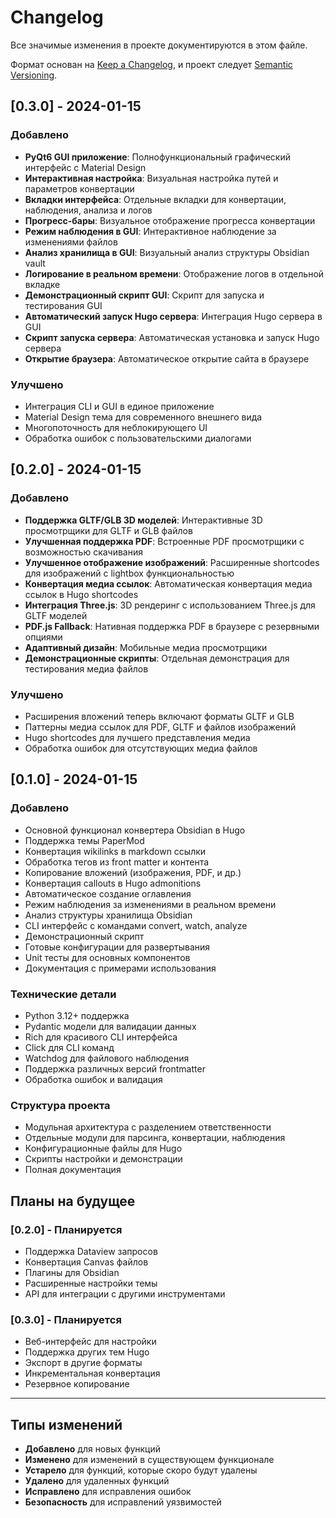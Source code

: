 # Changelog

Все значимые изменения в проекте документируются в этом файле.

Формат основан на [Keep a Changelog](https://keepachangelog.com/ru/1.0.0/),
и проект следует [Semantic Versioning](https://semver.org/lang/ru/).

## [0.3.0] - 2024-01-15

### Добавлено
- **PyQt6 GUI приложение**: Полнофункциональный графический интерфейс с Material Design
- **Интерактивная настройка**: Визуальная настройка путей и параметров конвертации
- **Вкладки интерфейса**: Отдельные вкладки для конвертации, наблюдения, анализа и логов
- **Прогресс-бары**: Визуальное отображение прогресса конвертации
- **Режим наблюдения в GUI**: Интерактивное наблюдение за изменениями файлов
- **Анализ хранилища в GUI**: Визуальный анализ структуры Obsidian vault
- **Логирование в реальном времени**: Отображение логов в отдельной вкладке
- **Демонстрационный скрипт GUI**: Скрипт для запуска и тестирования GUI
- **Автоматический запуск Hugo сервера**: Интеграция Hugo сервера в GUI
- **Скрипт запуска сервера**: Автоматическая установка и запуск Hugo сервера
- **Открытие браузера**: Автоматическое открытие сайта в браузере

### Улучшено
- Интеграция CLI и GUI в единое приложение
- Material Design тема для современного внешнего вида
- Многопоточность для неблокирующего UI
- Обработка ошибок с пользовательскими диалогами

## [0.2.0] - 2024-01-15

### Добавлено
- **Поддержка GLTF/GLB 3D моделей**: Интерактивные 3D просмотрщики для GLTF и GLB файлов
- **Улучшенная поддержка PDF**: Встроенные PDF просмотрщики с возможностью скачивания
- **Улучшенное отображение изображений**: Расширенные shortcodes для изображений с lightbox функциональностью
- **Конвертация медиа ссылок**: Автоматическая конвертация медиа ссылок в Hugo shortcodes
- **Интеграция Three.js**: 3D рендеринг с использованием Three.js для GLTF моделей
- **PDF.js Fallback**: Нативная поддержка PDF в браузере с резервными опциями
- **Адаптивный дизайн**: Мобильные медиа просмотрщики
- **Демонстрационные скрипты**: Отдельная демонстрация для тестирования медиа файлов

### Улучшено
- Расширения вложений теперь включают форматы GLTF и GLB
- Паттерны медиа ссылок для PDF, GLTF и файлов изображений
- Hugo shortcodes для лучшего представления медиа
- Обработка ошибок для отсутствующих медиа файлов

## [0.1.0] - 2024-01-15

### Добавлено
- Основной функционал конвертера Obsidian в Hugo
- Поддержка темы PaperMod
- Конвертация wikilinks в markdown ссылки
- Обработка тегов из front matter и контента
- Копирование вложений (изображения, PDF, и др.)
- Конвертация callouts в Hugo admonitions
- Автоматическое создание оглавления
- Режим наблюдения за изменениями в реальном времени
- Анализ структуры хранилища Obsidian
- CLI интерфейс с командами convert, watch, analyze
- Демонстрационный скрипт
- Готовые конфигурации для развертывания
- Unit тесты для основных компонентов
- Документация с примерами использования

### Технические детали
- Python 3.12+ поддержка
- Pydantic модели для валидации данных
- Rich для красивого CLI интерфейса
- Click для CLI команд
- Watchdog для файлового наблюдения
- Поддержка различных версий frontmatter
- Обработка ошибок и валидация

### Структура проекта
- Модульная архитектура с разделением ответственности
- Отдельные модули для парсинга, конвертации, наблюдения
- Конфигурационные файлы для Hugo
- Скрипты настройки и демонстрации
- Полная документация

## Планы на будущее

### [0.2.0] - Планируется
- Поддержка Dataview запросов
- Конвертация Canvas файлов
- Плагины для Obsidian
- Расширенные настройки темы
- API для интеграции с другими инструментами

### [0.3.0] - Планируется
- Веб-интерфейс для настройки
- Поддержка других тем Hugo
- Экспорт в другие форматы
- Инкрементальная конвертация
- Резервное копирование

---

## Типы изменений

- **Добавлено** для новых функций
- **Изменено** для изменений в существующем функционале
- **Устарело** для функций, которые скоро будут удалены
- **Удалено** для удаленных функций
- **Исправлено** для исправления ошибок
- **Безопасность** для исправлений уязвимостей